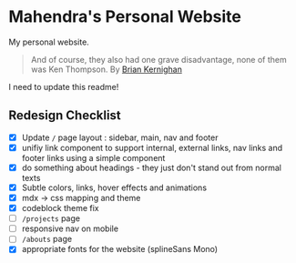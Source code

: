 # Mahendra's Personal Website
My personal website.

> And of course, they also had one grave disadvantage, none of them was Ken Thompson. 
By [Brian Kernighan](https://youtu.be/NTfOnGZUZDk)

I need to update this readme!

## Redesign Checklist
- [x] Update `/` page layout : sidebar, main, nav and footer
- [x] unifiy link component to support internal, external links, nav links and footer links using a simple component
- [x] do something about headings - they just don't stand out from normal texts
- [x] Subtle colors, links, hover effects and animations
- [x] mdx -> css mapping and theme
- [x] codeblock theme fix
- [ ] `/projects` page
- [ ] responsive nav on mobile
- [ ] `/abouts` page
- [x] appropriate fonts for the website (splineSans Mono)